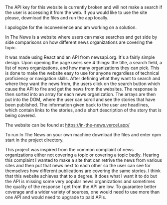
The API key for this website is currently broken and will not make a search if the user is accessing it from the web. If you would like to use the site please, download the files and run the app locally.

I apologize for the inconvenience and am working on a solution.


In The News is a website where users can make searches and get side by side comparisons on how different news organizations are covering the topic.

It was made using React and an API from newsapi.org. It's a fairly simple design. Upon opening the page users see 4 things: the title, a search field, a list of news organizations, and how many organizations they can pick. This is done to make the website easy to use for anyone regardless of technical proficiency or navigation skills. After defining what they want to search and where they want the news from, the users click on the search button which cause the API to fire and get the news from the websites. The response is then sorted into an array for each news organization. The arrays are then put into the DOM, where the user can scroll and see the stories that have been published. The information given back to the user are headlines, which contain links to the stories, and a short description of the story that is being covered.

The website can be found at https://in-the-news.vercel.app/

To run In The News on your own machine download the files and enter npm start in the project directory. 

This project was inspired from the common complaint of news organizations either not covering a topic or covering a topic badly. Hearing this complaint I wanted to make a site that can retrive the news from various sites and then put that news next to each other so the user can see for themselves how different publications are covering the same stories. I think that this website achieves that to a degree. It does what I want it to do but the API is missing some very popular news organizations and sometimes the quality of the response I get from the API are low. To guarantee better coverage and a wider variety of sources, one would need to use more than one API and would need to upgrade to paid APIs.